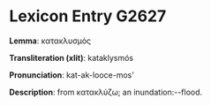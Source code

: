 # Lexicon Entry G2627

**Lemma**: κατακλυσμός

**Transliteration (xlit)**: kataklysmós

**Pronunciation**: kat-ak-looce-mos'

**Description**:
from κατακλύζω; an inundation:--flood.
